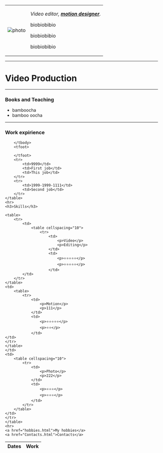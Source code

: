 <!DOCTYPE html>
<html lang="en">

<head>
    <meta charset="UTF-8">
    <meta http-equiv="X-UA-Compatible" content="IE=edge">
    <meta name="viewport" content="width=device-width, initial-scale=1.0">
    <title>Videography1</title>
    <link rel="stylesheet" href="css/styles.css">
</head>

<body>
    <table cellspacing="20">
        <tr>
            <td><img src="123.jpg" alt="photo"></td>
            <td>
                <p><em>Video editor, <strong><a href="https://www.youtube.com/">motion designer</a></strong>.</em></p>
                <p>biobiobibio</p>
                <p>biobiobibio</p>
                <p>biobiobibio</p>
            </td>
        </tr>
    </table>
    <hr>
    <h1>Video Production</h1>
    <hr>
    <h3>Books and Teaching</h3>
    <ul>
        <li>bamboocha</li>
        <li>bamboo oocha</li>
    </ul>
    <hr>
    <h3>Work expirience</h3>
    <table cellspacing="10">
        <thead>
            <tr>
                <th>Dates</th>
                <th>Work</th>
            </tr>
        </thead>
        <tbody>

        </tbody>
        <tfoot>

        </tfoot>
        <tr>
            <td>9999</td>
            <td>First job</td>
            <td>This job</td>
        </tr>
        <tr>
            <td>1999-1999-1111</td>
            <td>Second job</td>
        </tr>
    </table>
    <hr>
    <h3>Skills</h3>

    <table>
        <tr>
            <td>
                <table cellspacing="10">
                    <tr>
                        <td>
                            <p>Video</p>
                            <p>Editing</p>
                        </td>
                        <td>
                            <p>⭐⭐⭐⭐⭐</p>
                            <p>⭐⭐⭐⭐⭐</p>
                        </td>
            </td>
        </tr>
    </table>
    <td>
        <table>
            <tr>
                <td>
                    <p>Motion</p>
                    <p>111</p>
                </td>
                <td>
                    <p>⭐⭐⭐⭐⭐</p>
                    <p>⭐⭐</p>
                </td>
    </td>
    </tr>
    </table>
    </td>
    <td>
        <table cellspacing="10">
            <tr>
                <td>
                    <p>Photo</p>
                    <p>222</p>
                </td>
                <td>
                    <p>⭐⭐⭐</p>
                    <p>⭐⭐⭐</p>
                </td>
            </tr>
        </table>
    </td>
    </tr>
    </table>
    <hr>
    <a href="hobbies.html">My hobbies</a>
    <a href="Contacts.html">Contacts</a>

</body>

</html>

